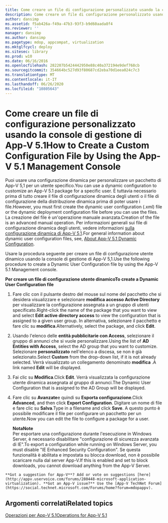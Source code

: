 ```yaml
---
title: Come creare un file di configurazione personalizzato usando la console di gestione di App-V 5.1
description: Come creare un file di configurazione personalizzato usando la console di gestione di App-V 5.1
author: dansimp
ms.assetid: f5ab426a-f49a-47b3-93f3-b9d60aada8f4
ms.reviewer: ''
manager: dansimp
ms.author: dansimp
ms.pagetype: mdop, appcompat, virtualization
ms.mktglfcycl: deploy
ms.sitesec: library
ms.prod: w10
ms.date: 06/16/2016
ms.openlocfilehash: 282207b5424442950e88c40a372194e9def768cb
ms.sourcegitcommit: 354664bc527d93f80687cd2eba70d1eea024c7c3
ms.translationtype: MT
ms.contentlocale: it-IT
ms.lasthandoff: 06/26/2020
ms.locfileid: "10805643"
---
```

# <span data-ttu-id="9df9c-103">Come creare un file di configurazione personalizzato usando la console di gestione di App-V 5.1</span><span class="sxs-lookup"><span data-stu-id="9df9c-103">How to Create a Custom Configuration File by Using the App-V 5.1 Management Console</span></span>


<span data-ttu-id="9df9c-104">Puoi usare una configurazione dinamica per personalizzare un pacchetto di App-V 5,1 per un utente specifico.</span><span class="sxs-lookup"><span data-stu-id="9df9c-104">You can use a dynamic configuration to customize an App-V 5.1 package for a specific user.</span></span> <span data-ttu-id="9df9c-105">È tuttavia necessario prima di tutto creare il file di configurazione dinamica degli utenti o il file di configurazione della distribuzione dinamica prima di poter usare i file.</span><span class="sxs-lookup"><span data-stu-id="9df9c-105">However, you must first create the dynamic user configuration (.xml) file or the dynamic deployment configuration file before you can use the files.</span></span> <span data-ttu-id="9df9c-106">La creazione del file è un'operazione manuale avanzata.</span><span class="sxs-lookup"><span data-stu-id="9df9c-106">Creation of the file is an advanced manual operation.</span></span> <span data-ttu-id="9df9c-107">Per informazioni generali sui file di configurazione dinamica degli utenti, vedere informazioni [sulla configurazione dinamica di App-V 5,1](about-app-v-51-dynamic-configuration.md).</span><span class="sxs-lookup"><span data-stu-id="9df9c-107">For general information about dynamic user configuration files, see, [About App-V 5.1 Dynamic Configuration](about-app-v-51-dynamic-configuration.md).</span></span>

<span data-ttu-id="9df9c-108">Usare la procedura seguente per creare un file di configurazione utente dinamico usando la console di gestione di App-V 5,1.</span><span class="sxs-lookup"><span data-stu-id="9df9c-108">Use the following procedure to create a Dynamic User Configuration file by using the App-V 5.1 Management console.</span></span>

**<span data-ttu-id="9df9c-109">Per creare un file di configurazione utente dinamico</span><span class="sxs-lookup"><span data-stu-id="9df9c-109">To create a Dynamic User Configuration file</span></span>**

1.  <span data-ttu-id="9df9c-110">Fare clic con il pulsante destro del mouse sul nome del pacchetto che si desidera visualizzare e selezionare **modifica accesso Active Directory** per visualizzare la configurazione assegnata a un gruppo di utenti specificato.</span><span class="sxs-lookup"><span data-stu-id="9df9c-110">Right-click the name of the package that you want to view and select **Edit active directory access** to view the configuration that is assigned to a given user group.</span></span> <span data-ttu-id="9df9c-111">In alternativa, selezionare il pacchetto e fare clic su **modifica**.</span><span class="sxs-lookup"><span data-stu-id="9df9c-111">Alternatively, select the package, and click **Edit**.</span></span>

2.  <span data-ttu-id="9df9c-112">Usando l'elenco delle **entità pubblicitarie con Access**, selezionare il gruppo di annunci che si vuole personalizzare.</span><span class="sxs-lookup"><span data-stu-id="9df9c-112">Using the list of **AD Entities with Access**, select the AD group that you want to customize.</span></span> <span data-ttu-id="9df9c-113">Selezionare **personalizzato** nell'elenco a discesa, se non è già selezionato.</span><span class="sxs-lookup"><span data-stu-id="9df9c-113">Select **Custom** from the drop-down list, if it is not already selected.</span></span> <span data-ttu-id="9df9c-114">Verrà visualizzato un collegamento denominato **modifica** .</span><span class="sxs-lookup"><span data-stu-id="9df9c-114">A link named **Edit** will be displayed.</span></span>

3.  <span data-ttu-id="9df9c-115">Fai clic su **Modifica**.</span><span class="sxs-lookup"><span data-stu-id="9df9c-115">Click **Edit**.</span></span> <span data-ttu-id="9df9c-116">Verrà visualizzata la configurazione utente dinamica assegnata al gruppo di annunci.</span><span class="sxs-lookup"><span data-stu-id="9df9c-116">The Dynamic User Configuration that is assigned to the AD Group will be displayed.</span></span>

4.  <span data-ttu-id="9df9c-117">Fare clic su **Avanzate**e quindi su **Esporta configurazione**.</span><span class="sxs-lookup"><span data-stu-id="9df9c-117">Click **Advanced**, and then click **Export Configuration**.</span></span> <span data-ttu-id="9df9c-118">Digitare un nome di file e fare clic su **Salva**.</span><span class="sxs-lookup"><span data-stu-id="9df9c-118">Type in a filename and click **Save**.</span></span> <span data-ttu-id="9df9c-119">A questo punto è possibile modificare il file per configurare un pacchetto per un utente.</span><span class="sxs-lookup"><span data-stu-id="9df9c-119">Now you can edit the file to configure a package for a user.</span></span>

    **<span data-ttu-id="9df9c-120">Nota</span><span class="sxs-lookup"><span data-stu-id="9df9c-120">Note</span></span>**  
    <span data-ttu-id="9df9c-121">Per esportare una configurazione durante l'esecuzione in Windows Server, è necessario disabilitare "configurazione di sicurezza avanzata di IE".</span><span class="sxs-lookup"><span data-stu-id="9df9c-121">To export a configuration while running on Windows Server, you must disable "IE Enhanced Security Configuration".</span></span> <span data-ttu-id="9df9c-122">Se questa funzionalità è abilitata e impostata su blocca download, non è possibile scaricare nulla dal server App-V.</span><span class="sxs-lookup"><span data-stu-id="9df9c-122">If this is enabled and set to block downloads, you cannot download anything from the App-V Server.</span></span>



~~~
**Got a suggestion for App-V**? Add or vote on suggestions [here](http://appv.uservoice.com/forums/280448-microsoft-application-virtualization). **Got an App-V issue?** Use the [App-V TechNet Forum](https://social.technet.microsoft.com/Forums/home?forum=mdopappv).
~~~

## <span data-ttu-id="9df9c-123">Argomenti correlati</span><span class="sxs-lookup"><span data-stu-id="9df9c-123">Related topics</span></span>


[<span data-ttu-id="9df9c-124">Operazioni per App-V 5.1</span><span class="sxs-lookup"><span data-stu-id="9df9c-124">Operations for App-V 5.1</span></span>](operations-for-app-v-51.md)









